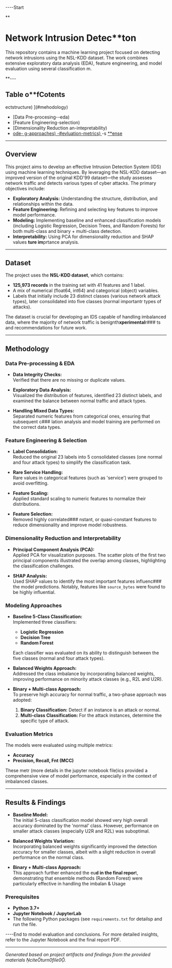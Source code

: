 ----Start

**
# Network Intrusion Detec**ton

This repository contains a machine learning project focused on detecting network intrusions using the NSL-KDD dataset. The work combines extensive exploratory data analysis (EDA), feature engineering, and model evaluation using several classification m.


**---

## Table o**fCotents
ectstructure)](#mehodology)
  - [Data Pre-procesing--eda)
  - [Feature Engineering-selection)
  - [Dimensionality Reduction an-intepretability)
  - [ode- g-approaches)
  -#evluation-metrics)
](#esults--findings)
-s [**ense](#l**iense)

---

## Overview

This project aims to develop an effective Intrusion Detection System (IDS) using machine learning techniques. By leveraging the NSL-KDD dataset—an improved version of the original KDD'99 dataset—the study assesses network traffic and detects various types of cyber attacks. The primary objectives include:
- **Exploratory Analysis:** Understanding the structure, distribution, and relationships within the data.
- **Feature Engineering:** Refining and selecting key features to improve model performance.
- **Modeling:** Implementing baseline and enhanced classification models (including Logistic Regression, Decision Trees, and Random Forests) for both multi-class and binary + multi-class detection.
- **Interpretability:** Using PCA for dimensionality reduction and SHAP values **ture im**prtance analysis.

---

## Dataset

The project uses the **NSL-KDD dataset**, which contains:
- **125,973 records** in the training set with 41 features and 1 label.
- A mix of numerical (float64, int64) and categorical (object) variables.
- Labels that initially include 23 distinct classes (various network attack types), later consolidated into five classes (normal  importantr types of attacks).

The dataset is crucial for developing an IDS capable of handling imbalanced data, where the majority of network traffic is benignth**xperimental**r### ts and recommendations for future work.

---

## Methodology

### Data Pre-processing & EDA

- **Data Integrity Checks:**  
  Verified that there are no missing or duplicate values.
  
- **Exploratory Data Analysis:**  
  Visualized the distribution of features, identified 23 distinct labels, and examined the balance between normal traffic and attack types.
  
- **Handling Mixed Data Types:**  
  Separated numeric features from categorical ones, ensuring that subsequent c### lation analysis and model training are performed on the correct data types.

### Feature Engineering & Selection

- **Label Consolidation:**  
  Reduced the original 23 labels into 5 consolidated classes (one normal and four attack types) to simplify the classification task.
  
- **Rare Service Handling:**  
  Rare values in categorical features (such as 'service') were grouped to avoid overfitting.
  
- **Feature Scaling:**  
  Applied standard scaling to numeric features to normalize their distributions.
  
- **Feature Selection:**  
  Removed highly correlated### nstant, or quasi-constant features to reduce dimensionality and improve model robustness.

### Dimensionality Reduction and Interpretability

- **Principal Component Analysis (PCA):**  
  Applied PCA for visualization purposes. The scatter plots of the first two principal components illustrated the overlap among classes, highlighting the classification challenges.
  
- **SHAP Analysis:**  
  Used SHAP values to identify the most important features influenc### the model predictions. Notably, features like `source_bytes` were found to be highly influential.

### Modeling Approaches

- **Baseline 5-Class Classification:**  
  Implemented three classifiers:
  - **Logistic Regression**
  - **Decision Tree**
  - **Random Forest**
  
  Each classifier was evaluated on its ability to distinguish between the five classes (normal and four attack types).

- **Balanced Weights Approach:**  
  Addressed the class imbalance by incorporating balanced weights, improving performance on minority attack classes (e.g., R2L and U2R).
  
- **Binary + Multi-class Approach:**  
  To preserve high accuracy for normal traffic, a two-phase approach was adopted:
  1. **Binary Classification:** Detect if an instance is an attack or normal.
  2. **Multi-class Classification:** For the attack instances, determine the specific type of attack.
  
### Evaluation Metrics

The models were evaluated using multiple metrics:
- **Accuracy**
- **Precision, Recall, Fnt (MCC)**

These metr
(more details in the jupyter notebook file)ics provided a comprehensive view of model performance, especially in the context of imbalanced classes.

---

## Results & Findings

- **Baseline Model:**  
  The initial 5-class classification model showed very high overall accuracy dominated by the 'normal' class. However, performance on smaller attack classes (especially U2R and R2L) was suboptimal.
  
- **Balanced Weights Variation:**  
  Incorporating balanced weights significantly improved the detection accuracy for smaller classes, albeit with a slight reduction in overall performance on the normal class.
  
- **Binary + Multi-class Approach:**  
  This approach further enhanced the
eu**d in the final repor**t, demonstrating that ensemble methods (Random Forest) were particularly effective in handling the imbalan & Usage

### Prerequisites

- **Python 3.7+**
- **Jupyter Notebook / JupyterLab**
- The following Python packages (see `requirements.txt` for detailsp and run the file.

----End to model evaluation and conclusions. For more detailed insights, refer to the Jupyter Notebook and the final report PDF.

---

*Generated based on project artifacts and findings from the provided materials citeturn0file0.*